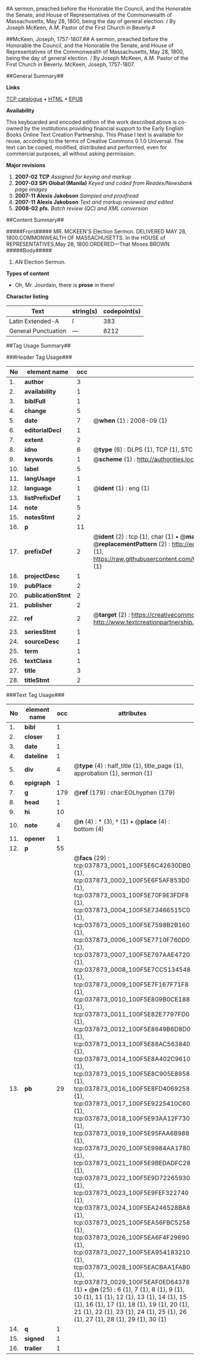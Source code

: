 #A sermon, preached before the Honorable the Council, and the Honorable the Senate, and House of Representatives of the Commonwealth of Massachusetts, May 28, 1800, being the day of general election. / By Joseph McKeen, A.M. Pastor of the First Church in Beverly.#

##McKeen, Joseph, 1757-1807.##
A sermon, preached before the Honorable the Council, and the Honorable the Senate, and House of Representatives of the Commonwealth of Massachusetts, May 28, 1800, being the day of general election. / By Joseph McKeen, A.M. Pastor of the First Church in Beverly.
McKeen, Joseph, 1757-1807.

##General Summary##

**Links**

[TCP catalogue](http://www.ota.ox.ac.uk/tcp/)  • 
[HTML](http://tei.it.ox.ac.uk/tcp/Texts-HTML/free/N28/N28422.html)  • 
[EPUB](http://tei.it.ox.ac.uk/tcp/Texts-EPUB/free/N28/N28422.epub)

**Availability**

This keyboarded and encoded edition of the
	       work described above is co-owned by the institutions
	       providing financial support to the Early English Books
	       Online Text Creation Partnership. This Phase I text is
	       available for reuse, according to the terms of Creative
	       Commons 0 1.0 Universal. The text can be copied,
	       modified, distributed and performed, even for
	       commercial purposes, all without asking permission.

**Major revisions**

1. __2007-02__ __TCP__ *Assigned for keying and markup*
1. __2007-03__ __SPi Global (Manila)__ *Keyed and coded from Readex/Newsbank page images*
1. __2007-11__ __Alexis Jakobson__ *Sampled and proofread*
1. __2007-11__ __Alexis Jakobson__ *Text and markup reviewed and edited*
1. __2008-02__ __pfs.__ *Batch review (QC) and XML conversion*

##Content Summary##

#####Front#####
MR. MCKEEN'S Election Sermon. DELIVERED MAY 28, 1800.COMMONWEALTH OF MASSACHUSETTS. In the HOUSE of REPRESENTATIVES,May 28, 1800.ORDERED—That Moses BROWN
#####Body#####

1. AN Election Sermon.

**Types of content**

  * Oh, Mr. Jourdain, there is **prose** in there!

**Character listing**


|Text|string(s)|codepoint(s)|
|---|---|---|
|Latin Extended-A|ſ|383|
|General Punctuation|—|8212|

##Tag Usage Summary##

###Header Tag Usage###

|No|element name|occ|attributes|
|---|---|---|---|
|1.|__author__|3||
|2.|__availability__|1||
|3.|__biblFull__|1||
|4.|__change__|5||
|5.|__date__|7| @__when__ (1) : 2008-09 (1)|
|6.|__editorialDecl__|1||
|7.|__extent__|2||
|8.|__idno__|6| @__type__ (6) : DLPS (1), TCP (1), STC (1), NOTIS (1), IMAGE-SET (1), EVANS-CITATION (1)|
|9.|__keywords__|1| @__scheme__ (1) : http://authorities.loc.gov/ (1)|
|10.|__label__|5||
|11.|__langUsage__|1||
|12.|__language__|1| @__ident__ (1) : eng (1)|
|13.|__listPrefixDef__|1||
|14.|__note__|5||
|15.|__notesStmt__|2||
|16.|__p__|11||
|17.|__prefixDef__|2| @__ident__ (2) : tcp (1), char (1)  •  @__matchPattern__ (2) : ([0-9\-]+):([0-9IVX]+) (1), (.+) (1)  •  @__replacementPattern__ (2) : http://eebo.chadwyck.com/downloadtiff?vid=$1&page=$2 (1), https://raw.githubusercontent.com/textcreationpartnership/Texts/master/tcpchars.xml#$1 (1)|
|18.|__projectDesc__|1||
|19.|__pubPlace__|2||
|20.|__publicationStmt__|2||
|21.|__publisher__|2||
|22.|__ref__|2| @__target__ (2) : https://creativecommons.org/publicdomain/zero/1.0/ (1), http://www.textcreationpartnership.org/docs/. (1)|
|23.|__seriesStmt__|1||
|24.|__sourceDesc__|1||
|25.|__term__|1||
|26.|__textClass__|1||
|27.|__title__|3||
|28.|__titleStmt__|2||


###Text Tag Usage###

|No|element name|occ|attributes|
|---|---|---|---|
|1.|__bibl__|1||
|2.|__closer__|1||
|3.|__date__|1||
|4.|__dateline__|1||
|5.|__div__|4| @__type__ (4) : half_title (1), title_page (1), approbation (1), sermon (1)|
|6.|__epigraph__|1||
|7.|__g__|179| @__ref__ (179) : char:EOLhyphen (179)|
|8.|__head__|1||
|9.|__hi__|10||
|10.|__note__|4| @__n__ (4) : * (3), † (1)  •  @__place__ (4) : bottom (4)|
|11.|__opener__|1||
|12.|__p__|55||
|13.|__pb__|29| @__facs__ (29) : tcp:037873_0001_100F5E6C42630DB0 (1), tcp:037873_0002_100F5E6F5AF853D0 (1), tcp:037873_0003_100F5E70F9E3FDF8 (1), tcp:037873_0004_100F5E73466515C0 (1), tcp:037873_0005_100F5E7598B2B160 (1), tcp:037873_0006_100F5E7710F760D0 (1), tcp:037873_0007_100F5E797AAE4720 (1), tcp:037873_0008_100F5E7CC5134548 (1), tcp:037873_0009_100F5E7F167F71F8 (1), tcp:037873_0010_100F5E809B0CE188 (1), tcp:037873_0011_100F5E82E7797FD0 (1), tcp:037873_0012_100F5E8649B6D8D0 (1), tcp:037873_0013_100F5E88AC563840 (1), tcp:037873_0014_100F5E8A402C9610 (1), tcp:037873_0015_100F5E8C905E8958 (1), tcp:037873_0016_100F5E8FD4069258 (1), tcp:037873_0017_100F5E9225410C60 (1), tcp:037873_0018_100F5E93AA12F730 (1), tcp:037873_0019_100F5E95FAA6B988 (1), tcp:037873_0020_100F5E9984AA1780 (1), tcp:037873_0021_100F5E9BEDADFC28 (1), tcp:037873_0022_100F5E9D72265930 (1), tcp:037873_0023_100F5E9FEF322740 (1), tcp:037873_0024_100F5EA246528BA8 (1), tcp:037873_0025_100F5EA56FBC5258 (1), tcp:037873_0026_100F5EA6F4F29890 (1), tcp:037873_0027_100F5EA954183210 (1), tcp:037873_0028_100F5EACBAA1FAB0 (1), tcp:037873_0029_100F5EAF0ED64378 (1)  •  @__n__ (25) : 6 (1), 7 (1), 8 (1), 9 (1), 10 (1), 11 (1), 12 (1), 13 (1), 14 (1), 15 (1), 16 (1), 17 (1), 18 (1), 19 (1), 20 (1), 21 (1), 22 (1), 23 (1), 24 (1), 25 (1), 26 (1), 27 (1), 28 (1), 29 (1), 30 (1)|
|14.|__q__|1||
|15.|__signed__|1||
|16.|__trailer__|1||
